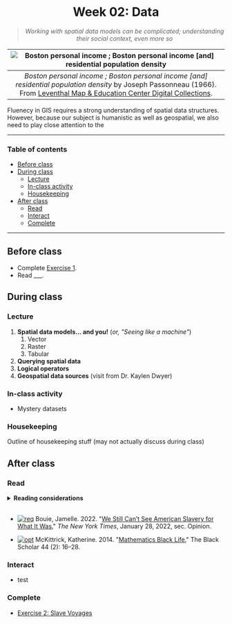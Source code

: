 <div align=center>

# Week 02: Data <!-- omit in toc -->

>*Working with spatial data models can be complicated; understanding their social context, even more so*

|![Boston personal income ; Boston personal income \[and\] residential population density](https://iiif.digitalcommonwealth.org/iiif/2/commonwealth:fn107c409/866,116,10489,5244/1200,/0/default.jpg)
|:-:
|*Boston personal income ; Boston personal income \[and\] residential population density* by Joseph Passonneau (1966). From [Leventhal Map & Education Center Digital Collections](https://collections.leventhalmap.org/search/commonwealth:x633f952x).

</div>

Fluenecy in GIS requires a strong understanding of spatial data structures. However, because our subject is humanistic as well as geospatial, we also need to play close attention to the 

---
### Table of contents <!-- omit in toc -->
- [Before class](#before-class)
- [During class](#during-class)
  - [Lecture](#lecture)
  - [In-class activity](#in-class-activity)
  - [Housekeeping](#housekeeping)
- [After class](#after-class)
  - [Read](#read)
  - [Interact](#interact)
  - [Complete](#complete)
---

## Before class

* Complete [Exercise 1](/week/01_intro/exercises/exercise1_basics-india.md).
* Read ___.

## During class

### Lecture

1. **Spatial data models... and you!** (*or, "Seeing like a machine"*)
   1. Vector
   2. Raster
   3. Tabular
2. **Querying spatial data**
3. **Logical operators**
4. **Geospatial data sources** (visit from Dr. Kaylen Dwyer)

### In-class activity

* Mystery datasets

### Housekeeping

Outline of housekeeping stuff (may not actually discuss during class)

## After class

### Read

<details>
<summary><b>Reading considerations</b></summary>
<br>
This week's required reading reflects on an important question: when we encounter datasets that bear witness to unspeakable tragecy, how should we engage with it? In Jamelle Bouie's words, "How do we wield these powerful tools for quantitative analysis without abstracting the human reality away from the story? And what does it mean to study something as wicked and monstrous as the slave trade using some of the tools of the trade itself?"

<br>

Rather than demand an answer, we should respond to this question by adjusting our orientation towards storytelling, history, and data. If we are going to learn with and from this data – as exercises next week require that we do – we bear the critical responsibility of approaching it with the respect, care, and attention that it demands of us.
</details>
<br>

* [![req]][link] Bouie, Jamelle. 2022. "[We Still Can’t See American Slavery for What It Was.](https://www.nytimes.com/2022/01/28/opinion/slavery-voyages-data-sets.html.)" *The New York Times*, January 28, 2022, sec. Opinion.

* [![opt]][link] McKittrick, Katherine. 2014. "[Mathematics Black Life.](https://www.jstor.org/stable/10.5816/blackscholar.44.2.0016)" The Black Scholar 44 (2): 16–28.


### Interact

* test

### Complete
* [Exercise 2: Slave Voyages](/week/02_data/exercises/)


<!-------------------------------------[ Links ]
---------------------------------------->

[link]: #

<!---------------------------------[ Buttons ]--------------------------------->

[req]: https://img.shields.io/badge/REQUIRED-37a779?style=for-the-badge
[opt]: https://img.shields.io/badge/OPTIONAL-blue?style=for-the-badge
[read]: https://img.shields.io/badge/est._time-30_mins-blue
[lab]: https://img.shields.io/badge/est._time-up_to_4_hrs-blue